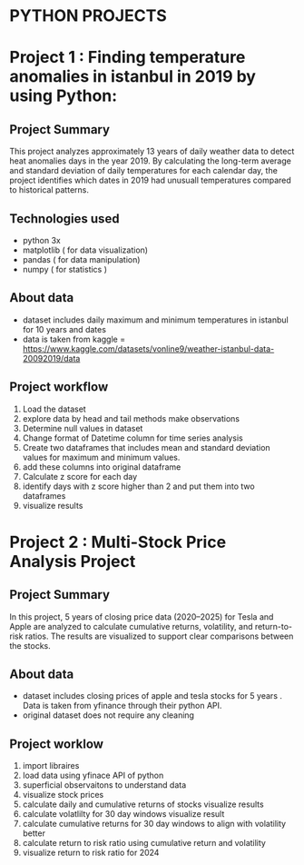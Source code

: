 # PYTHON PROJECTS

# Project 1 : Finding temperature anomalies in istanbul in 2019 by using Python:
## Project Summary
This project analyzes approximately 13 years of daily weather data to detect heat anomalies days in the year 2019.
By calculating the long-term average and standard deviation of daily temperatures for each calendar day, the project identifies which dates in 2019 had unusuall temperatures compared to historical patterns.
## Technologies used
* python 3x
* matplotlib ( for data visualization)
* pandas ( for data manipulation)
* numpy ( for statistics )
## About data
* dataset includes daily maximum and minimum temperatures in istanbul for 10 years and dates
* data is taken from kaggle = https://www.kaggle.com/datasets/vonline9/weather-istanbul-data-20092019/data
## Project workflow
1. Load the dataset
2. explore data by head and tail methods make observations
3.  Determine null values in dataset
4.  Change format of Datetime column for time series analysis
5.  Create two dataframes that includes mean and standard deviation values for maximum and minimum values.
6.  add these columns into original dataframe
7.  Calculate z score for each day
8.  identify days with z score higher than 2 and put them into two dataframes
9.  visualize results

# Project 2 : Multi-Stock Price Analysis Project
## Project Summary
In this project, 5 years of closing price data (2020–2025) for Tesla and Apple are analyzed to calculate cumulative returns, volatility, and return-to-risk ratios. The results are visualized to support clear comparisons between the stocks.
## About data
* dataset includes closing prices of apple and tesla stocks for 5 years . Data is taken from yfinance through their python API.
* original dataset does not require any cleaning
## Project worklow
1. import libraires
2. load data using yfinace API of python
3. superficial observaitons to understand data
4. visualize stock prices
5. calculate daily and cumulative returns of stocks visualize results
6. calculate volatlilty for 30 day windows visualize result
7. calculate cumulative returns for 30 day windows to align with volatility better
8. calculate return to risk ratio using cumulative return and volatility
9. visualize return to risk ratio for 2024

